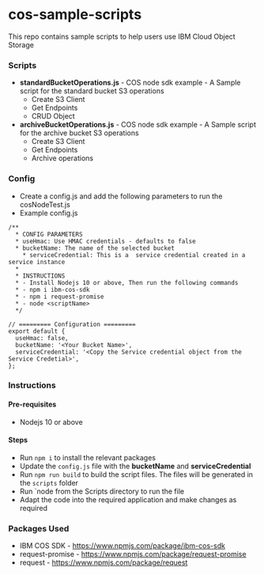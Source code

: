 # cos-sample-scripts
This repo contains sample scripts to help users use IBM Cloud Object Storage

### Scripts
* **standardBucketOperations.js** - COS node sdk example - A Sample script for the standard bucket S3 operations
  * Create S3 Client
  * Get Endpoints
  * CRUD Object
* **archiveBucketOperations.js** - COS node sdk example - A Sample script for the archive bucket S3 operations
  * Create S3 Client
  * Get Endpoints
  * Archive operations

### Config
* Create a config.js and add the following parameters to run the cosNodeTest.js
* Example config.js
```
/**
  * CONFIG PARAMETERS
  * useHmac: Use HMAC credentials - defaults to false
  * bucketName: The name of the selected bucket
	* serviceCredential: This is a  service credential created in a service instance
  *
  * INSTRUCTIONS
  * - Install Nodejs 10 or above, Then run the following commands
  * - npm i ibm-cos-sdk
  * - npm i request-promise
  * - node <scriptName>
  */

// ========= Configuration =========
export default {
  useHmac: false,
  bucketName: '<Your Bucket Name>',
  serviceCredential: '<Copy the Service credential object from the Service Credetial>',
};
```

### Instructions
#### Pre-requisites
* Nodejs 10 or above

#### Steps
* Run `npm i` to install the relevant packages
* Update the `config.js` file with the **bucketName** and **serviceCredential**
* Run `npm run build` to build the script files. The files will be generated in the `scripts` folder
* Run `node <scriptFile> from the Scripts directory to run the file
* Adapt the code into the required application and make changes as required

### Packages Used
- IBM COS SDK - https://www.npmjs.com/package/ibm-cos-sdk
- request-promise - https://www.npmjs.com/package/request-promise
- request - https://www.npmjs.com/package/request